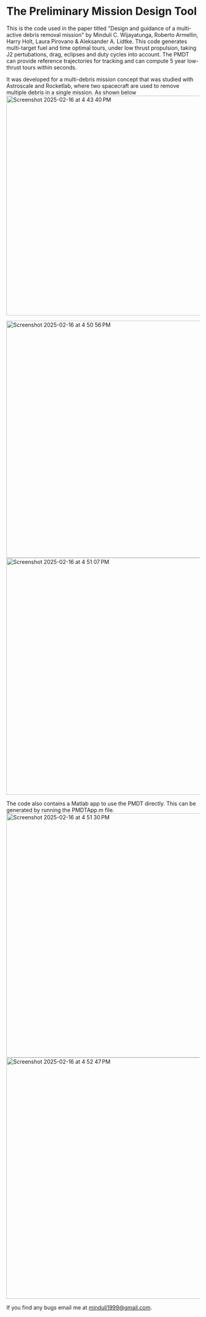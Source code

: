 # The Preliminary Mission Design Tool

This is the code used in the paper titled "Design and guidance of a multi-active debris removal mission" by Minduli C. Wijayatunga, Roberto Armellin, Harry Holt, Laura Pirovano & Aleksander A. Lidtke. This code generates multi-target fuel and time optimal tours, under low thrust propulsion, taking J2 pertubations, drag, eclipses and duty cycles into account. The PMDT can provide reference trajectories for tracking and can compute 5 year low-thrust tours within seconds. 

It was developed for a multi-debris mission concept that was studied with Astroscale and Rocketlab, where two spacecraft are used to remove multiple debris in a single mission. As shown below
<img width="573" alt="Screenshot 2025-02-16 at 4 43 40 PM" src="https://github.com/user-attachments/assets/861e459c-6aae-47e0-b319-1e0dfa2f5832" />


<img width="618" alt="Screenshot 2025-02-16 at 4 50 56 PM" src="https://github.com/user-attachments/assets/dea0b878-911f-41fa-92f4-75f9468566fd" />

<img width="618" alt="Screenshot 2025-02-16 at 4 51 07 PM" src="https://github.com/user-attachments/assets/be7a541f-9970-4dd3-924d-de2d221717e9" />

The code also contains a Matlab app to use the PMDT directly. This can be generated by running the PMDTApp.m file. 
<img width="637" alt="Screenshot 2025-02-16 at 4 51 30 PM" src="https://github.com/user-attachments/assets/69d3a38c-c317-4434-a118-4edc20e2d046" />
<img width="629" alt="Screenshot 2025-02-16 at 4 52 47 PM" src="https://github.com/user-attachments/assets/6c9d1a82-9df5-4211-9796-2fa8dbfbcd77" />

If you find any bugs email me at minduli1999@gmail.com. 
